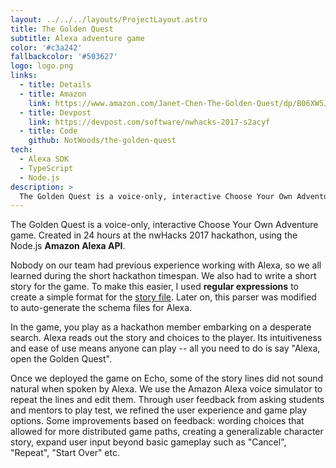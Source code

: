 ```yaml
---
layout: ../../../layouts/ProjectLayout.astro
title: The Golden Quest
subtitle: Alexa adventure game
color: '#c3a242'
fallbackcolor: '#503627'
logo: logo.png
links:
  - title: Details
  - title: Amazon
    link: https://www.amazon.com/Janet-Chen-The-Golden-Quest/dp/B06XW5JXXX
  - title: Devpost
    link: https://devpost.com/software/nwhacks-2017-s2acyf
  - title: Code
    github: NotWoods/the-golden-quest
tech:
  - Alexa SDK
  - TypeScript
  - Node.js
description: >
  The Golden Quest is a voice-only, interactive Choose Your Own Adventure game. You play as the main character, a hackathon member embarking on a desperate search. Alexa reads out the story and choices to the player. Its intuitiveness and ease of use means anyone can play -- all you need to do is say "Alexa, open the Golden Quest".
---
```


The Golden Quest is a voice-only, interactive Choose Your Own Adventure game. Created in 24 hours at the nwHacks 2017 hackathon, using the Node.js **Amazon Alexa API**.

Nobody on our team had previous experience working with Alexa, so we all learned during the short hackathon timespan. We also had to write a short story for the game. To make this easier, I used **regular expressions** to create a simple format for the [story file](https://github.com/NotWoods/the-golden-quest/blob/master/story.txt). Later on, this parser was modified to auto-generate the schema files for Alexa.

In the game, you play as a hackathon member embarking on a desperate search. Alexa reads out the story and choices to the player. Its intuitiveness and ease of use means anyone can play -- all you need to do is say "Alexa, open the Golden Quest".

Once we deployed the game on Echo, some of the story lines did not sound natural when spoken by Alexa. We use the Amazon Alexa voice simulator to repeat the lines and edit them. Through user feedback from asking students and mentors to play test, we refined the user experience and game play options. Some improvements based on feedback: wording choices that allowed for more distributed game paths, creating a generalizable character story, expand user input beyond basic gameplay such as "Cancel", "Repeat", "Start Over" etc.
